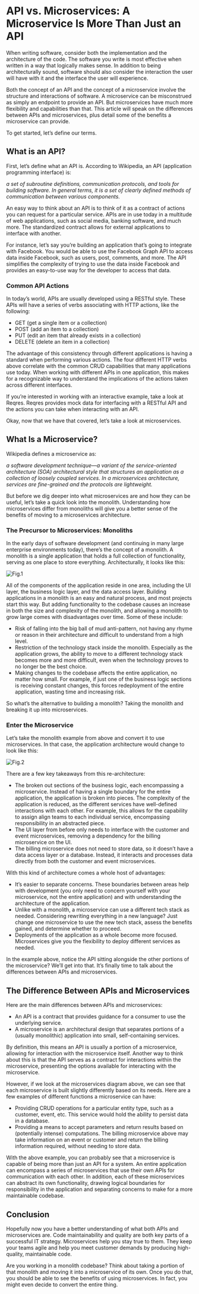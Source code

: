 # API vs. Microservices: A Microservice Is More Than Just an API

When writing software, consider both the implementation and the architecture of the code. The software you write is most effective when written in a way that logically makes sense. In addition to being architecturally sound, software should also consider the interaction the user will have with it and the interface the user will experience.

Both the concept of an API and the concept of a microservice involve the structure and interactions of software. A microservice can be misconstrued as simply an endpoint to provide an API. But microservices have much more flexibility and capabilities than that. This article will speak on the differences between APIs and microservices, plus detail some of the benefits a microservice can provide.

To get started, let’s define our terms.

## What is an API?

First, let’s define what an API is. According to Wikipedia, an API (application programming interface) is:

*a set of subroutine definitions, communication protocols, and tools for building software. In general terms, it is a set of clearly defined methods of communication between various components.*

An easy way to think about an API is to think of it as a contract of actions you can request for a particular service. APIs are in use today in a multitude of web applications, such as social media, banking software, and much more. The standardized contract allows for external applications to interface with another.

For instance, let’s say you’re building an application that’s going to integrate with Facebook. You would be able to use the Facebook Graph API to access data inside Facebook, such as users, post, comments, and more. The API simplifies the complexity of trying to use the data inside Facebook and provides an easy-to-use way for the developer to access that data.

### Common API Actions

In today’s world, APIs are usually developed using a RESTful style. These APIs will have a series of verbs associating with HTTP actions, like the following:

- GET (get a single item or a collection)
- POST (add an item to a collection)
- PUT (edit an item that already exists in a collection)
- DELETE (delete an item in a collection)

The advantage of this consistency through different applications is having a standard when performing various actions. The four different HTTP verbs above correlate with the common CRUD capabilities that many applications use today. When working with different APIs in one application, this makes for a recognizable way to understand the implications of the actions taken across different interfaces.

If you’re interested in working with an interactive example, take a look at Reqres. Reqres provides mock data for interfacing with a RESTful API and the actions you can take when interacting with an API.

Okay, now that we have that covered, let’s take a look at microservices.

## What Is a Microservice?

Wikipedia defines a microservice as:

*a software development technique—a variant of the service-oriented architecture (SOA) architectural style that structures an application as a collection of loosely coupled services. In a microservices architecture, services are fine-grained and the protocols are lightweight.*

But before we dig deeper into what microservices are and how they can be useful, let’s take a quick look into the monolith. Understanding how microservices differ from monoliths will give you a better sense of the benefits of moving to a microservices architecture.

### The Precursor to Microservices: Monoliths

In the early days of software development (and continuing in many large enterprise environments today), there’s the concept of a monolith. A monolith is a single application that holds a full collection of functionality, serving as one place to store everything. Architecturally, it looks like this:

![Fig.1](https://899029.smushcdn.com/2131410/wp-content/uploads/2018/09/monolith.png?lossy=0&strip=1&webp=0)

All of the components of the application reside in one area, including the UI layer, the business logic layer, and the data access layer. Building applications in a monolith is an easy and natural process, and most projects start this way. But adding functionality to the codebase causes an increase in both the size and complexity of the monolith, and allowing a monolith to grow large comes with disadvantages over time. Some of these include:

- Risk of falling into the big ball of mud anti-pattern, not having any rhyme or reason in their architecture and difficult to understand from a high level.
- Restriction of the technology stack inside the monolith. Especially as the application grows, the ability to move to a different technology stack becomes more and more difficult, even when the technology proves to no longer be the best choice.
- Making changes to the codebase affects the entire application, no matter how small. For example, if just one of the business logic sections is receiving constant changes, this forces redeployment of the entire application, wasting time and increasing risk.

So what’s the alternative to building a monolith? Taking the monolith and breaking it up into microservices.

### Enter the Microservice

Let’s take the monolith example from above and convert it to use microservices. In that case, the application architecture would change to look like this:

![Fig.2](https://899029.smushcdn.com/2131410/wp-content/uploads/2018/09/microservices.png?lossy=0&strip=1&webp=0)

There are a few key takeaways from this re-architecture:

- The broken out sections of the business logic, each encompassing a microservice. Instead of having a single boundary for the entire application, the application is broken into pieces. The complexity of the application is reduced, as the different services have well-defined interactions with each other. For example, this allows for the capability to assign align teams to each individual service, encompassing responsibility in an abstracted piece.
- The UI layer from before only needs to interface with the customer and event microservices, removing a dependency for the billing microservice on the UI.
- The billing microservice does not need to store data, so it doesn’t have a data access layer or a database. Instead, it interacts and processes data directly from both the customer and event microservices.

With this kind of architecture comes a whole host of advantages:

- It’s easier to separate concerns. These boundaries between areas help with development (you only need to concern yourself with your microservice, not the entire application) and with understanding the architecture of the application.
- Unlike with a monolith, a microservice can use a different tech stack as needed. Considering rewriting everything in a new language? Just change one microservice to use the new tech stack, assess the benefits gained, and determine whether to proceed.
- Deployments of the application as a whole become more focused. Microservices give you the flexibility to deploy different services as needed.

In the example above, notice the API sitting alongside the other portions of the microservice? We’ll get into that. It’s finally time to talk about the differences between APIs and microservices.

## The Difference Between APIs and Microservices

Here are the main differences between APIs and microservices:

- An API is a contract that provides guidance for a consumer to use the underlying service.
- A microservice is an architectural design that separates portions of a (usually monolithic) application into small, self-containing services.

By definition, this means an API is usually a portion of a microservice, allowing for interaction with the microservice itself. Another way to think about this is that the API serves as a contract for interactions within the microservice, presenting the options available for interacting with the microservice.

However, if we look at the microservices diagram above, we can see that each microservice is built slightly differently based on its needs. Here are a few examples of different functions a microservice can have:

- Providing CRUD operations for a particular entity type, such as a customer, event, etc. This service would hold the ability to persist data in a database.
- Providing a means to accept parameters and return results based on (potentially intense) computations. The billing microservice above may take information on an event or customer and return the billing information required, without needing to store data.

With the above example, you can probably see that a microservice is capable of being more than just an API for a system. An entire application can encompass a series of microservices that use their own APIs for communication with each other. In addition, each of these microservices can abstract its own functionality, drawing logical boundaries for responsibility in the application and separating concerns to make for a more maintainable codebase.

## Conclusion
Hopefully now you have a better understanding of what both APIs and microservices are. Code maintainability and quality are both key parts of a successful IT strategy. Microservices help you stay true to them.  They keep your teams agile and help you meet customer demands by producing high-quality, maintainable code.

Are you working in a monolith codebase? Think about taking a portion of that monolith and moving it into a microservice of its own. Once you do that, you should be able to see the benefits of using microservices. In fact, you might even decide to convert the entire thing.